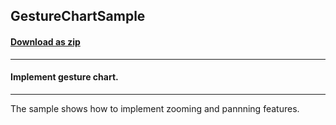 ## GestureChartSample
#### [Download as zip](https://downgit.github.io/#/home?url=https://github.com/GrapeCity/ComponentOne-UWP-Samples/tree/master/\C1.UWP.FlexChart\VB\GestureChartSample)
____
#### Implement gesture chart.
____
The sample shows how to implement zooming and pannning features.
